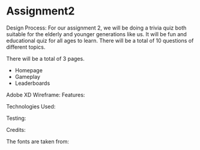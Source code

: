 # Assignment2

Design Process:
For our assignment 2, we will be doing a trivia quiz both suitable for the elderly and younger generations like us. It will be fun and educational quiz for all ages to learn. There will be a total of 10 questions of different topics.

There will be a total of 3 pages.

- Homepage
- Gameplay
- Leaderboards

Adobe XD Wireframe:
Features:

Technologies Used:

Testing:

Credits:

The fonts are taken from:

